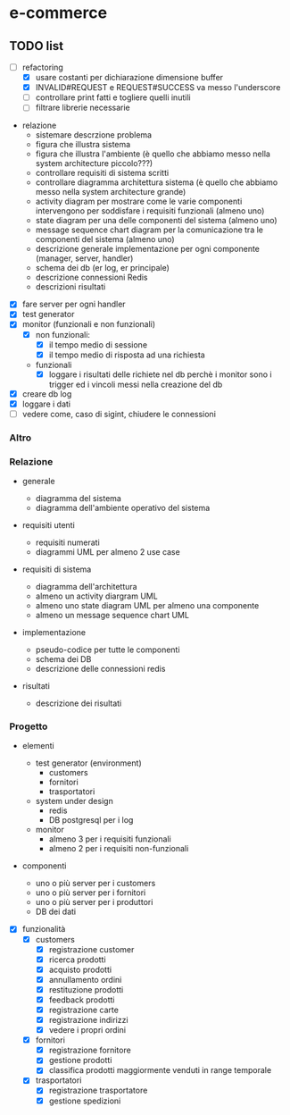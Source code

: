# e-commerce

## TODO list

- [ ] refactoring
    - [x] usare costanti per dichiarazione dimensione buffer
    - [x] INVALID#REQUEST e REQUEST#SUCCESS va messo l'underscore
    - [ ] controllare print fatti e togliere quelli inutili
    - [ ] filtrare librerie necessarie

- relazione
    - sistemare descrzione problema
    - figura che illustra sistema 
    - figura che illustra l'ambiente (è quello che abbiamo messo nella system architecture piccolo???)
    - controllare requisiti di sistema scritti
    - controllare diagramma architettura sistema (è quello che abbiamo messo nella system architecture grande)
    - activity diagram per mostrare come le varie componenti intervengono per soddisfare i requisiti funzionali (almeno uno)
    - state diagram per una delle componenti del sistema (almeno uno)
    - message sequence chart diagram per la comunicazione tra le componenti del sistema (almeno uno)
    - descrizione generale implementazione per ogni componente (manager, server, handler)
    - schema dei db (er log, er principale)
    - descrizione connessioni Redis
    - descrizioni risultati

- [x] fare server per ogni handler
- [x] test generator
- [x] monitor (funzionali e non funzionali)
    - [x] non funzionali:
        - [x] il tempo medio di sessione
        - [x] il tempo medio di risposta ad una richiesta
    - funzionali
        - [x] loggare i risultati delle richiete nel db perchè i monitor sono i trigger ed i vincoli messi nella creazione del db
- [x] creare db log
- [x] loggare i dati
- [ ] vedere come, caso di sigint, chiudere le connessioni

### Altro

### Relazione

- generale
    - diagramma del sistema
    - diagramma dell'ambiente operativo del sistema

- requisiti utenti
    - requisiti numerati
    - diagrammi UML per almeno 2 use case

- requisiti di sistema
    - diagramma dell'architettura
    - almeno un activity diargram UML
    - almeno uno state diagram UML per almeno una componente
    - almeno un message sequence chart UML

- implementazione
    - pseudo-codice per tutte le componenti
    - schema dei DB
    - descrizione delle connessioni redis

- risultati
    - descrizione dei risultati

### Progetto

- elementi
    - test generator (environment)
        - customers
        - fornitori
        - trasportatori
    - system under design
        - redis
        - DB postgresql per i log
    - monitor
        - almeno 3 per i requisiti funzionali
        - almeno 2 per i requisiti non-funzionali

- componenti
    - uno o più server per i customers
    - uno o più server per i fornitori
    - uno o più server per i produttori
    - DB dei dati

- [x] funzionalità
    - [x] customers
        - [x] registrazione customer
        - [x] ricerca prodotti
        - [x] acquisto prodotti
        - [x] annullamento ordini
        - [x] restituzione prodotti
        - [x] feedback prodotti
        - [x] registrazione carte
        - [x] registrazione indirizzi
        - [x] vedere i propri ordini
    - [x] fornitori
        - [x] registrazione fornitore
        - [x] gestione prodotti
        - [x] classifica prodotti maggiormente venduti in range temporale
    - [x] trasportatori
        - [x] registrazione trasportatore
        - [x] gestione spedizioni
